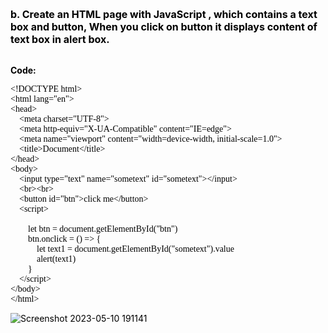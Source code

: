 <style>
    *{
        
        font-size:14px;
    }
    html body code{
        font: "Helvetica Neue",Helvetica,"Segoe UI",Arial,freesans,sans-serif;
        font-size: 14px !important;
        background: inherit !important
    }

    html body pre code, html body pre tt {
        font-family: jetbrains mono !important;
        font-size: 14px !important;
        background: inherit !important
    }

    body{
        color: #000 !important
    }

    li>code:first-child{
        font-size: 14px !important;
        font-weight: bolder;
    }
    
    html body code{
        font-size: 14px !important;
    }

    code{
        font-family:"Helvetica Neue",Helvetica,"Segoe UI",Arial,freesans,sans-serif !important;
    }

    #firstline{
        font-size: 16px !important;
        font-weight: bolder;
        color: #000;
    }

    
</style>

<span id="firstline">b. Create an HTML page with JavaScript , which contains a text box and button, When you click on button it displays content of text box in alert box.</span>
<br><br>

**Code:**
```
<!DOCTYPE html>
<html lang="en">
<head>
    <meta charset="UTF-8">
    <meta http-equiv="X-UA-Compatible" content="IE=edge">
    <meta name="viewport" content="width=device-width, initial-scale=1.0">
    <title>Document</title>
</head>
<body>
    <input type="text" name="sometext" id="sometext"></input>
    <br><br>
    <button id="btn">click me</button>
    <script>
        
        let btn = document.getElementById("btn")
        btn.onclick = () => {
            let text1 = document.getElementById("sometext").value
            alert(text1)
        }
    </script>
</body>
</html>
```

![Screenshot 2023-05-10 191141](/assets/Screenshot%202023-05-10%20191141.png)